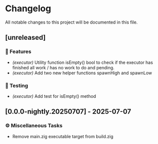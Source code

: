 # Changelog

All notable changes to this project will be documented in this file.

## [unreleased]

### 🚀 Features

- *(executor)* Utility function isEmpty() bool to check if the executor has finished all work / has no work to do and pending.
- *(executor)* Add two new helper functions spawnHigh and spawnLow

### 🧪 Testing

- *(executor)* Add test for isEmpty() method

## [0.0.0-nightly.20250707] - 2025-07-07

### ⚙️ Miscellaneous Tasks

- Remove main.zig executable target from build.zig

<!-- generated by git-cliff -->
